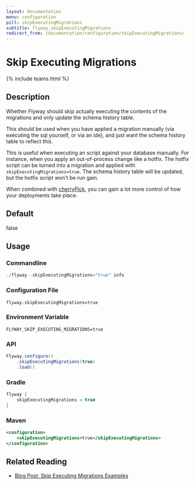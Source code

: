 ```yaml
---
layout: documentation
menu: configuration
pill: skipExecutingMigrations
subtitle: flyway.skipExecutingMigrations
redirect_from: /documentation/configuration/skipExecutingMigrations/
---
```


# Skip Executing Migrations
{% include teams.html %}

## Description
Whether Flyway should skip actually executing the contents of the migrations and only update the schema history table.
    
This should be used when you have applied a migration manually (via executing the sql yourself, or via an ide), and just want the schema history table to reflect this.

This is useful when executing an script against your database manually. For instance, when you apply an out-of-process change like a hotfix. The hotfix script can be turned into a migration and applied with `skipExecutingMigrations=true`. The schema history table will be updated, but the hotfix script won't be run gain.

When combined with [cherryPick](/documentation/configuration/parameters/cherryPick), you can gain a lot more control of how your deployments take place.

## Default
false

## Usage

### Commandline
```powershell
./flyway -skipExecutingMigrations="true" info
```

### Configuration File
```properties
flyway.skipExecutingMigrations=true
```

### Environment Variable
```properties
FLYWAY_SKIP_EXECUTING_MIGRATIONS=true
```

### API
```java
Flyway.configure()
    .skipExecutingMigrations(true)
    .load()
```

### Gradle
```groovy
flyway {
    skipExecutingMigrations = true
}
```

### Maven
```xml
<configuration>
    <skipExecutingMigrations>true</skipExecutingMigrations>
</configuration>
```

## Related Reading

- [Blog Post: Skip Executing Migrations Examples](/blog/skipExecutingMigrations)